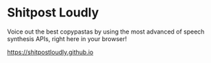 # Shitpost Loudly

Voice out the best copypastas by using the most advanced of speech synthesis APIs, right here in your browser!

https://shitpostloudly.github.io